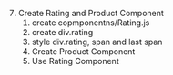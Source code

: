 7. Create Rating and Product Component
   1. create copmponentns/Rating.js
   2. create div.rating
   3. style div.rating, span and last span
   4. Create Product Component
   5. Use Rating Component
